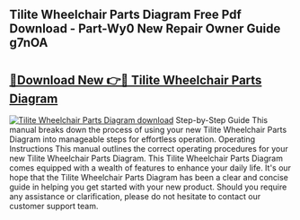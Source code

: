 ## Tilite Wheelchair Parts Diagram Free Pdf Download - Part-Wy0 New Repair Owner Guide g7nOA

# <h2><a href="http://dfm4b1h.blite.top/?on=Tilite+Wheelchair+Parts+Diagram">🔗Download New 👉🔴 Tilite Wheelchair Parts Diagram</a></h2>

[![Tilite Wheelchair Parts Diagram download](https://i.imgur.com/lujVjoI.png)](http://dfm4b1h.blite.top/?on=Tilite+Wheelchair+Parts+Diagram)
Step-by-Step Guide This manual breaks down the process of using your new Tilite Wheelchair Parts Diagram into manageable steps for effortless operation. Operating Instructions This manual outlines the correct operating procedures for your new Tilite Wheelchair Parts Diagram. This Tilite Wheelchair Parts Diagram comes equipped with a wealth of features to enhance your daily life. It's our hope that the Tilite Wheelchair Parts Diagram has been a clear and concise guide in helping you get started with your new product. Should you require any assistance or clarification, please do not hesitate to contact our customer support team.
